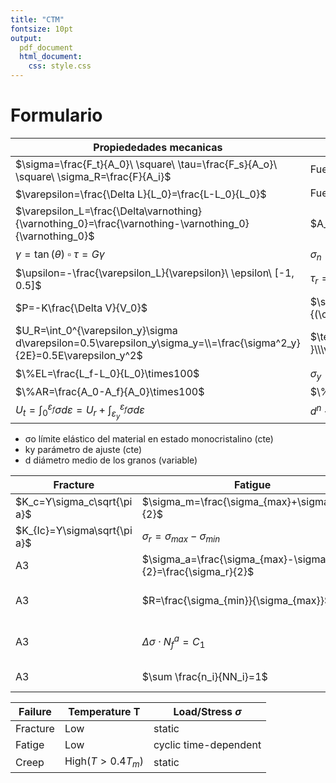 ```yaml
---
title: "CTM"
fontsize: 10pt
output:
  pdf_document
  html_document:
    css: style.css
---
```


# Formulario

| Propiededades mecanicas                                                                                               | Dislocaciones y endurecimiento                                       |
| --------------------------------------------------------------------------------------------------------------------- | -------------------------------------------------------------------- |
| $\sigma=\frac{F_t}{A_0}\ \square\ \tau=\frac{F_s}{A_o}\ \square\ \sigma_R=\frac{F}{A_i}$                              | Fuerza de traccion: $F_n=F\cos(\varphi)$                             |
| $\varepsilon=\frac{\Delta L}{L_0}=\frac{L-L_0}{L_0}$                                                                  | Fuerza cizalladura: $F_c=\cos(\lambda)$                              |
| $\varepsilon_L=\frac{\Delta\varnothing}{\varnothing_0}=\frac{\varnothing-\varnothing_0}{\varnothing_0}$               | $A_\varphi=\frac{A}{\cos(\varphi)}$                                  |
| $\gamma=\tan(\theta)\ \square\ \tau=G\gamma$                                                                          | $\sigma_n=\sigma\cos(\varphi)^2$                                     |
| $\upsilon=-\frac{\varepsilon_L}{\varepsilon}\ \epsilon\  [-1, 0.5]$                                                   | $\tau_r=\sigma\cos(\varphi)\cos(\lambda)$                            |
| $P=-K\frac{\Delta V}{V_0}$                                                                                            | $\sigma_y=\frac{\tau_{CRSS}}{(\cos(\varphi)\cos(\lambda))_{MAX}}$    |
| $U_R=\int_0^{\varepsilon_y}\sigma d\varepsilon=0.5\varepsilon_y\sigma_y=\\=\frac{\sigma^2_y}{2E}=0.5E\varepsilon_y^2$ | $\text{mejor caso: }\\\varphi=\lambda=45º\rArr\sigma_y=2\tau_{CRSS}$ |
| $\%EL=\frac{L_f-L_0}{L_0}\times100$                                                                                   | $\sigma_y=\sigma_0+k_yd^{-1/2}$                                      |
| $\%AR=\frac{A_0-A_f}{A_0}\times100$                                                                                   | $\%CW=\frac{A_o-A_d}{A_o}\times100$                                  |
| $U_t=\int_0^{\varepsilon_f}\sigma d \varepsilon=U_r+\int_{\varepsilon_y}^{\varepsilon_f}\sigma d\varepsilon$          | $d^n-d_0^n=Kt$                                                       |

- σo límite elástico del material en estado monocristalino (cte)
- ky parámetro de ajuste (cte)
- d diámetro medio de los granos (variable)

| Fracture                     | Fatigue                                                           | Diffusion                                                 | Creep                                                  |
| ---------------------------- | ----------------------------------------------------------------- | --------------------------------------------------------- | ------------------------------------------------------ |
| $K_c=Y\sigma_c\sqrt{\pi a}$  | $\sigma_m=\frac{\sigma_{max}+\sigma_{min}}{2}$                    | $N_\upsilon=N_0\exp(-\frac{Q}{kT})$                       | $\dot{\varepsilon}_s=K_1\sigma^n$                      |
| $K_{Ic}=Y\sigma\sqrt{\pi a}$ | $\sigma_r=\sigma_{max}-\sigma_{min}$                              | $J=\frac{1}{A}\frac{dM}{dt}$                              | $\dot{\varepsilon}_s=K_2\sigma^n\exp(-\frac{Q_c}{RT})$ |
| A3                           | $\sigma_a=\frac{\sigma_{max}-\sigma_{min}}{2}=\frac{\sigma_r}{2}$ | $J=-D\frac{dC}{dx}$                                       |                                                        |
| A3                           | $R=\frac{\sigma_{min}}{\sigma_{max}}$                             | $\frac{\delta C}{\delta t}=D\frac{\delta^2C}{\delta x^2}$ |                                                        |
| A3                           | $\Delta\sigma\cdot N^a_f=C_1$                                     | $\frac{C_x-C_0}{C_s-C_0}=1-erf(\frac{x}{2\sqrt{Dt}})$     |                                                        |
| A3                           | $\sum \frac{n_i}{NN_i}=1$                                         | $\frac{C_x-C_0}{C_s-C_0}=1-erf(z)$                        |                                                        |

| Failure  | Temperature T    | Load/Stress $\sigma$  |
| -------- | ---------------- | --------------------- |
| Fracture | Low              | static                |
| Fatige   | Low              | cyclic time-dependent |
| Creep    | High($T>0.4T_m$) | static                |
